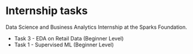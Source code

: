 # Internship tasks

Data Science and Business Analytics Internship at the Sparks Foundation.

 - Task 3 - EDA on Retail Data (Beginner Level)
 - Task 1 - Supervised ML (Beginner Level)

